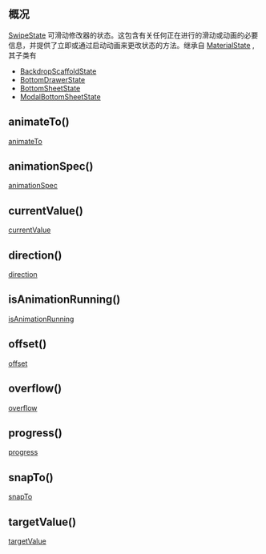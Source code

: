 ## 概况

[SwipeState](/API/UI/Compose/State/SwipeState/README.md)
可滑动修改器的状态。这包含有关任何正在进行的滑动或动画的必要信息，并提供了立即或通过启动动画来更改状态的方法。继承自 [MaterialState](/API/UI/Compose/State/MaterialState/README.md)
,其子类有

+ [BackdropScaffoldState](/API/UI/Compose/State/BackdropScaffoldState/README.md)
+ [BottomDrawerState](/API/UI/Compose/State/BottomDrawerState/README.md)
+ [BottomSheetState](/API/UI/Compose/State/BottomSheetState/README.md)
+ [ModalBottomSheetState](/API/UI/Compose/State/ModalBottomSheetState/README.md)

## animateTo()

[animateTo](animateTo.md ":include")

## animationSpec()

[animationSpec](animationSpec.md ":include")

## currentValue()

[currentValue](currentValue.md ":include")

## direction()

[direction](direction.md ":include")

## isAnimationRunning()

[isAnimationRunning](isAnimationRunning.md ":include")

## offset()

[offset](offset.md ":include")

## overflow()

[overflow](overflow.md ":include")

## progress()

[progress](progress.md ":include")

## snapTo()

[snapTo](snapTo.md ":include")

## targetValue()

[targetValue](targetValue.md ":include")